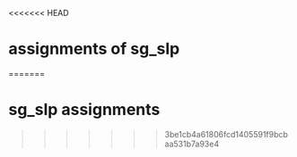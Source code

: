 <<<<<<< HEAD
# assignments of sg_slp
=======
# sg_slp assignments
>>>>>>> 3be1cb4a61806fcd1405591f9bcbaa531b7a93e4
